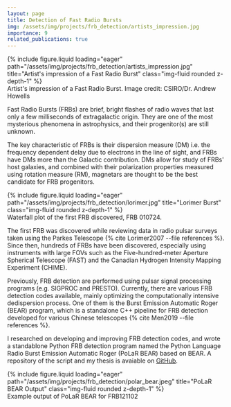 ```yaml
---
layout: page
title: Detection of Fast Radio Bursts
img: /assets/img/projects/frb_detection/artists_impression.jpg
importance: 9
related_publications: true
---
```


<div class="row">
    <div class="col-sm mt-3 mt-md-0">
        {% include figure.liquid loading="eager" path="/assets/img/projects/frb_detection/artists_impression.jpg" title="Artist's impression of a Fast Radio Burst" class="img-fluid rounded z-depth-1" %}
    </div>
</div>
<div class="caption">
    Artist's impression of a Fast Radio Burst. Image credit: CSIRO/Dr. Andrew Howells
</div>

Fast Radio Bursts (FRBs) are brief, bright flashes of radio waves that last only a few milliseconds of extragalactic origin. They are one of the most mysterious phenomena in astrophysics, and their progenitor(s) are still unknown.

The key characteristic of FRBs is their dispersion measure (DM) i.e. the frequency dependent delay due to electrons in the line of sight, and FRBs have DMs more than the Galactic contribution. DMs allow for study of FRBs' host galaxies, and combined with their polarization properties measured using rotation measure (RM), magnetars are thought to be the best candidate for FRB progenitors.

<div class="row">
    <div class="col-sm mt-3 mt-md-0">
        {% include figure.liquid loading="eager" path="/assets/img/projects/frb_detection/lorimer.jpg" title="Lorimer Burst" class="img-fluid rounded z-depth-1" %}
    </div>
</div>
<div class="caption">
    Waterfall plot of the first FRB discovered, FRB 010724.
</div>

The first FRB was discovered while reviewing data in radio pulsar surveys taken using the Parkes Telescope {% cite Lorimer2007 --file references %}. Since then, hundreds of FRBs have been discovered, especially using instruments with large FOVs such as the Five-hundred-meter Aperture Spherical Telescope (FAST) and the Canadian Hydrogen Intensity Mapping Experiment (CHIME).

Previously, FRB detection are performed using pulsar signal processing programs (e.g. SIGPROC and PRESTO). Currently, there are various FRB detection codes available, mainly optimizing the computationally intensive dedispersion process. One of them is the Burst Emission Automatic Roger (BEAR) program, which is a standalone C++ pipeline for FRB detection developed for various Chinese telescopes {% cite Men2019 --file references %}.

I researched on developing and improving FRB detection codes, and wrote a standablone Python FRB detection program named the Python Language Radio Burst Emission Automatic Roger (PoLaR BEAR) based on BEAR. A repository of the script and my thesis is avaiable on [GitHub](https://github.com/affanadly/PoLaR-BEAR).

<div class="row">
    <div class="col-sm mt-3 mt-md-0">
        {% include figure.liquid loading="eager" path="/assets/img/projects/frb_detection/polar_bear.jpeg" title="PoLaR BEAR Output" class="img-fluid rounded z-depth-1" %}
    </div>
</div>
<div class="caption">
    Example output of PoLaR BEAR for FRB121102
</div>

